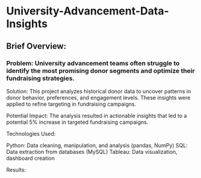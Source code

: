 # University-Advancement-Data-Insights

## Brief Overview:

### Problem: University advancement teams often struggle to identify the most promising donor segments and optimize their fundraising strategies.

Solution: This project analyzes historical donor data to uncover patterns in donor behavior, preferences, and engagement levels. These insights were applied to refine targeting in fundraising campaigns.

Potential Impact: The analysis resulted in actionable insights that led to a potential 5% increase in targeted fundraising campaigns.

Technologies Used:

Python: Data cleaning, manipulation, and analysis (pandas, NumPy)
SQL: Data extraction from databases (MySQL)
Tableau: Data visualization, dashboard creation

Results:
